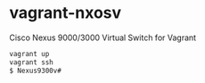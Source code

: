 # vagrant-nxosv
Cisco Nexus 9000/3000 Virtual Switch for Vagrant


```bash
vagrant up
vagrant ssh
$ Nexus9300v#
```